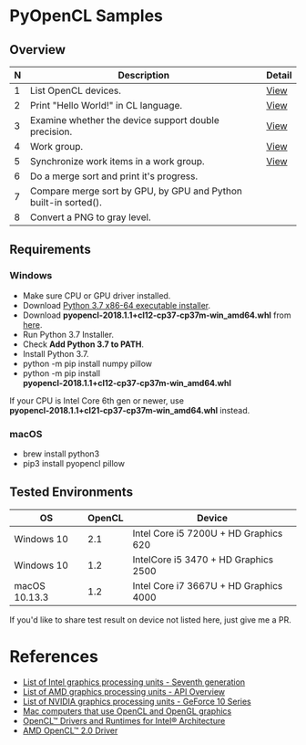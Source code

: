 # PyOpenCL Samples

## Overview

 N | Description | Detail
---- | ---- | ----
1 | List OpenCL devices. | [View](docs/01_devices.md)
2 | Print "Hello World!" in CL language. | [View](docs/02_hello.md)
3 | Examine whether the device support double precision. | [View](docs/03_double.md)
4 | Work group. | [View](docs/04_group.md)
5 | Synchronize work items in a work group. | [View](docs/05_barrier.md)
6 | Do a merge sort and print it's progress. |
7 | Compare merge sort by GPU, by GPU and Python built-in sorted(). |
8 | Convert a PNG to gray level. |

## Requirements

### Windows

* Make sure CPU or GPU driver installed.
* Download [Python 3.7 x86-64 executable installer](https://www.python.org/ftp/python/3.7.0/python-3.7.0-amd64.exe).
* Download **pyopencl‑2018.1.1+cl12‑cp37‑cp37m‑win_amd64.whl** from [here](https://www.lfd.uci.edu/~gohlke/pythonlibs/#pyopencl).
* Run Python 3.7 Installer.
* Check **Add Python 3.7 to PATH**.
* Install Python 3.7.
* python -m pip install numpy pillow
* python -m pip install **pyopencl‑2018.1.1+cl12‑cp37‑cp37m‑win_amd64.whl**

If your CPU is Intel Core 6th gen or newer, use **pyopencl‑2018.1.1+cl21‑cp37‑cp37m‑win_amd64.whl** instead.

### macOS

* brew install python3
* pip3 install pyopencl pillow

## Tested Environments

OS | OpenCL | Device
---- | ---- | ----
Windows 10 | 2.1 | Intel Core i5 7200U + HD Graphics 620
Windows 10 | 1.2 | IntelCore i5 3470 + HD Graphics 2500
macOS 10.13.3 | 1.2 | Intel Core i7 3667U + HD Graphics 4000

If you'd like to share test result on device not listed here, just give me a PR. 

# References

* [List of Intel graphics processing units - Seventh generation](https://en.wikipedia.org/wiki/List_of_Intel_graphics_processing_units#Seventh_generation)
* [List of AMD graphics processing units - API Overview](https://en.wikipedia.org/wiki/List_of_AMD_graphics_processing_units#API_Overview)
* [List of NVIDIA graphics processing units - GeForce 10 Series](https://en.wikipedia.org/wiki/List_of_Nvidia_graphics_processing_units#GeForce_10_series)
* [Mac computers that use OpenCL and OpenGL graphics](https://support.apple.com/en-us/HT202823)
* [OpenCL™ Drivers and Runtimes for Intel® Architecture](https://software.intel.com/en-us/articles/opencl-drivers)
* [AMD OpenCL™ 2.0 Driver](https://support.amd.com/en-us/kb-articles/Pages/OpenCL2-Driver.aspx)
